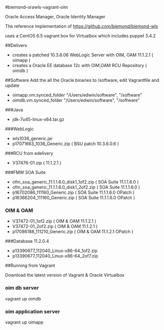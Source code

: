 #biemond-orawls-vagrant-oim

Oracle Access Manager, Oracle Identity Manager

The reference implementation of https://github.com/biemond/biemond-wls  

uses a CentOS 6.5 vagrant box for Virtualbox which includes puppet 3.4.2

##Delivers
- creates a patched 10.3.6.06 WebLogic Server with OIM, OAM 11.1.2.1 ( oimapp )
- creates a Oracle EE database 12c with OIM,OAM RCU Repository ( oimdb )

##Software
Add the all the Oracle binaries to /software, edit Vagrantfile and update
- oimapp.vm.synced_folder "/Users/edwin/software", "/software"
- oimdb.vm.synced_folder "/Users/edwin/software", "/software"

###Java
- jdk-7u45-linux-x64.tar.gz

###WebLogic
- wls1036_generic.jar
- p17071663_1036_Generic.zip ( BSU patch 10.3.6.0.6 )

###RCU from edelivery
- V37476-01.zip ( 11.1.2.1 )

###FMW SOA Suite
- ofm_soa_generic_11.1.1.6.0_disk1_1of2.zip ( SOA Suite 11.1.1.6.0  )
- ofm_soa_generic_11.1.1.6.0_disk1_2of2.zip ( SOA Suite 11.1.1.6.0  )
- p16702086_111160_Generic.zip ( SOA Suite 11.1.1.6.0  OPatch )
- p16366204_111160_Generic.zip ( SOA Suite 11.1.1.6.0  OPatch )

### OIM & OAM
- V37472-01_1of2.zip ( OIM & OAM 11.1.2.1 )
- V37472-01_2of2.zip ( OIM & OAM 11.1.2.1 )
- p17086188_111210_Generic.zip ( OIM & OAM 11.1.2.1  OPatch )

###Database 11.2.0.4
- p13390677_112040_Linux-x86-64_1of2.zip
- p13390677_112040_Linux-x86-64_2of7.zip

##Running from Vagrant

Download the latest version of Vagrant & Oracle Virtualbox

### oim db server  
vagrant up oimdb

### oim application server  
vagrant up oimapp
